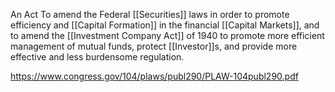 An Act To amend the Federal [[Securities]] laws in order to promote efficiency and [[Capital Formation]] in the financial [[Capital Markets]], and to amend the [[Investment Company Act]] of 1940 to promote more efficient management of mutual funds, protect [[Investor]]s, and provide more effective and less burdensome regulation.

https://www.congress.gov/104/plaws/publ290/PLAW-104publ290.pdf